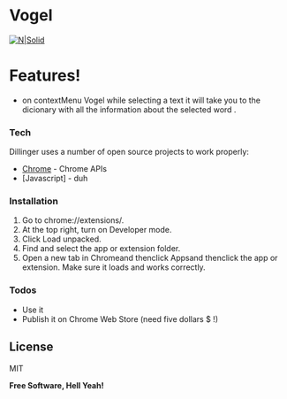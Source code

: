 # Vogel

[![N|Solid](https://github.com/ChamsBouzaiene/Vogel/tree/main/assets/icon.png)](https://github.com/ChamsBouzaiene/Vogel)

# Features!

- on contextMenu Vogel while selecting a text it will take you to the dicionary with all the information about the selected word .

### Tech

Dillinger uses a number of open source projects to work properly:

- [Chrome] - Chrome APIs
- [Javascript] - duh

### Installation

1.  Go to chrome://extensions/.
2.  At the top right, turn on Developer mode.
3.  Click Load unpacked.
4.  Find and select the app or extension folder.
5.  Open a new tab in Chromeand thenclick Appsand thenclick the app or extension. Make sure it loads and works correctly.

### Todos

- Use it
- Publish it on Chrome Web Store (need five dollars \$ !)

## License

MIT

**Free Software, Hell Yeah!**

[chrome]: https://developer.chrome.com/extensions
